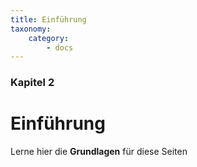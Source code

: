 ```yaml
---
title: Einführung
taxonomy:
    category:
        - docs
---
```


### Kapitel 2

# Einführung

Lerne hier die **Grundlagen** für diese Seiten
